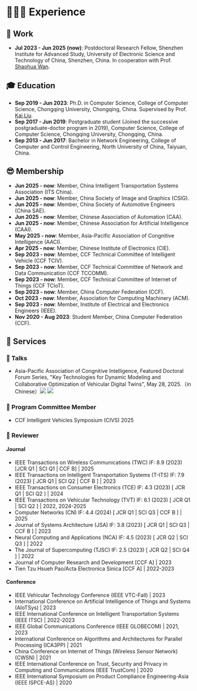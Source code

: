 # 👨🏻‍💻 Experience

## 💼 Work 

- **Jul 2023 - Jun 2025 (now)**: Postdoctoral Research Fellow, Shenzhen Institute for Advanced Study, University of Electronic Science and Technology of China, Shenzhen, China. In cooperation with Prof. <a href="https://scholar.google.com/citations?user=IhjhNEEAAAAJ" class="no-underline">Shaohua Wan</a>.

## 🎓 Education

- **Sep 2019 - Jun 2023**: Ph.D. in Computer Science, College of Computer Science, Chongqing University, Chongqing, China. Supervised by Prof. <a href="https://scholar.google.com/citations?user=6YkCbT8AAAAJ" class="no-underline">Kai Liu</a>.
- **Sep 2017 - Jun 2019**: Postgraduate student (Joined the successive postgraduate-doctor program in 2019), Computer Science, College of Computer Science, Chongqing University, Chongqing, China.
- **Sep 2013 - Jun 2017**: Bachelor in Network Engineering, College of Computer and Control Engineering, North University of China, Taiyuan, China.

## 😎 Membership

- **Jun 2025 - now**: Member, China Intelligent Transportation Systems Association (ITS China).
- **Jun 2025 - now**: Member, China Society of Image and Graphics (CSIG).
- **Jun 2025 - now**: Member, China Society of Automotive Engineers (China SAE).
- **Jun 2025 - now**: Member, Chinese Association of Automation (CAA).
- **Jun 2025 - now**: Member, Chinese Association for Artificial Intelligence (CAAI).
- **May 2025 - now**: Member, Asia-Pacific Association of Congnitive Intelligence (AACI).
- **Apr 2025 - now**: Member, Chinese Institute of Electronics (CIE).
- **Sep 2023 - now**: Member, CCF Technical Committee of Intelligent Vehicle (CCF TCIV).
- **Sep 2023 - now**: Member, CCF Technical Committee of Network and Data Communication (CCF TCCOMM).
- **Sep 2023 - now**: Member, CCF Technical Committee of Internet of Things (CCF TCIoT).
- **Sep 2023 - now**: Member, China Computer Federation (CCF).
- **Oct 2023 - now**: Member, Association for Computing Machinery (ACM).
- **Sep 2023 - now**: Member, Institute of Electrical and Electronics Engineers (IEEE).
- **Nov 2020 - Aug 2023**: Student Member, China Computer Federation (CCF).

## 🤝 Services

### 🎤 Talks
 
- Asia-Pacific Association of Congnitive Intelligence, Featured Doctoral Forum Series, "Key Technologies for Dynamic Modeling and Collaborative Optimization of Vehicular Digital Twins", May 28, 2025.（in Chinese）[![](https://img.shields.io/youtube/views/sXbliySZDqU?style=social)](https://youtu.be/sXbliySZDqU) [![](https://img.shields.io/badge/dynamic/json?label=views&style=social&logo=bilibili&query=data.stat.view&url=https%3A%2F%2Fapi.bilibili.com%2Fx%2Fweb-interface%2Fview%3Fbvid%3DBV1L6jBztE8h)](https://www.bilibili.com/video/BV1L6jBztE8h) 

### 📑 Program Committee Member
 
- CCF Intelligent Vehicles Symposium (CIVS) 2025

### 👀 Reviewer

#### Journal

- IEEE Transactions on Wireless Communications (TWC) IF: 8.9 (2023) \[JCR Q1 \| SCI Q1 \| CCF B\] \| 2025
- IEEE Transactions on Intelligent Transportation Systems (T-ITS) IF: 7.9 (2023) \[ JCR Q1 \| SCI Q2 \| CCF B \] \| 2023
- IEEE Transactions on Consumer Electronics (TCE) IF: 4.3 (2023) \[ JCR Q1 \| SCI Q2 \] \| 2024
- IEEE Transactions on Vehicular Technology (TVT) IF: 6.1 (2023) \[ JCR Q1 \| SCI Q2 \] \| 2022, 2024-2025
- Computer Networks (CN) IF: 4.4 (2024) \[ JCR Q1 \| SCI Q3 \| CCF B \] \| 2025
- Journal of Systems Architecture (JSA) IF: 3.8 (2023) \[ JCR Q1 \| SCI Q3 \| CCF B \] \| 2023
- Neural Computing and Applications (NCA) IF: 4.5 (2023) \[ JCR Q2 \| SCI Q3 \] \| 2022
- The Journal of Supercomputing (TJSC) IF: 2.5 (2023) \[ JCR Q2 \| SCI Q4 \] \| 2022
- Journal of Computer Research and Development \[CCF A\] \| 2023
- Tien Tzu Hsueh Pao/Acta Electronica Sinica \[CCF A\] \| 2022-2023

#### Conference

- IEEE Vehicular Technology Conference (IEEE VTC-Fall) \| 2023
- International Conference on Artificial Intelligence of Things and Systems (AIoTSys) \| 2023
- IEEE International Conference on Intelligent Transportation Systems (IEEE ITSC) \| 2022-2023
- IEEE Global Communications Conference (IEEE GLOBECOM) \| 2021, 2023
- International Conference on Algorithms and Architectures for Parallel Processing (ICA3PP) \| 2021
- China Conference on Internet of Things (Wireless Sensor Network) (CWSN) \| 2021
- IEEE International Conference on Trust, Security and Privacy in Computing and Communications (IEEE TrustCom) \| 2020
- IEEE International Symposium on Product Compliance Engineering-Asia (IEEE ISPCE-AS) \| 2020
